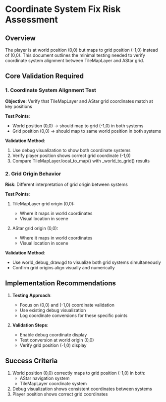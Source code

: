 # Coordinate System Fix Risk Assessment

## Overview
The player is at world position (0,0) but maps to grid position (-1,0) instead of (0,0). This document outlines the minimal testing needed to verify coordinate system alignment between TileMapLayer and AStar grid.

## Core Validation Required

### 1. Coordinate System Alignment Test
**Objective**: Verify that TileMapLayer and AStar grid coordinates match at key positions

**Test Points**:
- World position (0,0) → should map to grid (-1,0) in both systems
- Grid position (0,0) → should map to same world position in both systems

**Validation Method**:
1. Use debug visualization to show both coordinate systems
2. Verify player position shows correct grid coordinate (-1,0)
3. Compare TileMapLayer.local_to_map() with _world_to_grid() results

### 2. Grid Origin Behavior
**Risk**: Different interpretation of grid origin between systems

**Test Points**:
1. TileMapLayer grid origin (0,0):
   - Where it maps in world coordinates
   - Visual location in scene

2. AStar grid origin (0,0):
   - Where it maps in world coordinates
   - Visual location in scene

**Validation Method**:
- Use world_debug_draw.gd to visualize both grid systems simultaneously
- Confirm grid origins align visually and numerically

## Implementation Recommendations

1. **Testing Approach**:
   - Focus on (0,0) and (-1,0) coordinate validation
   - Use existing debug visualization
   - Log coordinate conversions for these specific points

2. **Validation Steps**:
   - Enable debug coordinate display
   - Test conversion at world origin (0,0)
   - Verify grid position (-1,0) display

## Success Criteria

1. World position (0,0) correctly maps to grid position (-1,0) in both:
   - AStar navigation system
   - TileMapLayer coordinate system
2. Debug visualization shows consistent coordinates between systems
3. Player position shows correct grid coordinates